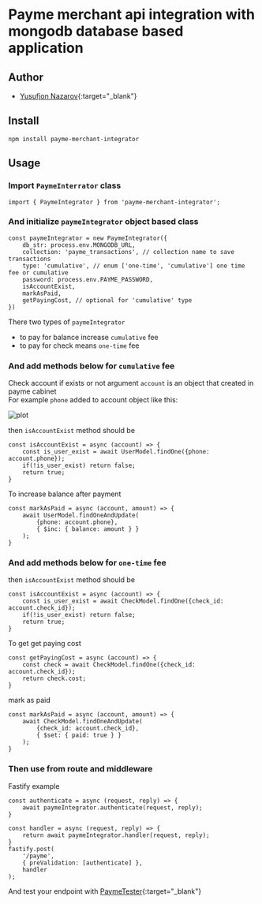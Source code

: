 

# Payme merchant api integration with mongodb database based application

## Author
- [Yusufjon Nazarov](https://github.com/yusufjonnazarov){:target="_blank"}

## Install
```
npm install payme-merchant-integrator
```

## Usage
### Import `PaymeInterrator` class

```
import { PaymeIntegrator } from 'payme-merchant-integrator';
```

### And initialize `paymeIntegrator` object based class
```
const paymeIntegrator = new PaymeIntegrator({
    db_str: process.env.MONGODB_URL,
    collection: 'payme_transactions', // collection name to save transactions
    type: 'cumulative', // enum ['one-time', 'cumulative'] one time fee or cumulative
    password: process.env.PAYME_PASSWORD,
    isAccountExist,
    markAsPaid,
    getPayingCost, // optional for 'cumulative' type
})
```

There two types of `paymeIntegrator`
* to pay for balance increase `cumulative` fee
* to pay for check means `one-time` fee

### And add methods below for `cumulative` fee
Check account if exists or not
argument `account` is an object that created in payme cabinet <br>
For example `phone` added to account object like this:

![plot](http://ark-buloq.invan.uz/api/uploads/payme1.png)


then `isAccountExist` method should be
```
const isAccountExist = async (account) => {
    const is_user_exist = await UserModel.findOne({phone: account.phone});
    if(!is_user_exist) return false;
    return true;
}
```

To increase balance after payment
```
const markAsPaid = async (account, amount) => {
    await UserModel.findOneAndUpdate(
        {phone: account.phone},
        { $inc: { balance: amount } }
    );
}
```


### And add methods below for `one-time` fee
then `isAccountExist` method should be
```
const isAccountExist = async (account) => {
    const is_user_exist = await CheckModel.findOne({check_id: account.check_id});
    if(!is_user_exist) return false;
    return true;
}
```

To get get paying cost
```
const getPayingCost = async (account) => {
    const check = await CheckModel.findOne({check_id: account.check_id});
    return check.cost;
}
```

mark as paid
```
const markAsPaid = async (account, amount) => {
    await CheckModel.findOneAndUpdate(
        {check_id: account.check_id},
        { $set: { paid: true } }
    );
}
```


### Then use from route and middleware
Fastify example

```
const authenticate = async (request, reply) => {
    await paymeIntegrator.authenticate(request, reply);
}

const handler = async (request, reply) => {
    return await paymeIntegrator.handler(request, reply);
}
fastify.post(
    '/payme',
    { preValidation: [authenticate] },
    handler
);
```

And test your endpoint with [PaymeTester](https://test.paycom.uz/){:target="_blank"}
